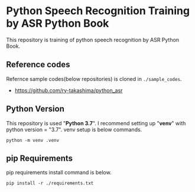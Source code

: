 # Python Speech Recognition Training by ASR Python Book

This repository is training of python speech recognition by ASR Python Book.

## Reference codes

Refernce sample codes(below repositories) is cloned in `./sample_codes`.

- <https://github.com/ry-takashima/python_asr>

## Python Version

This repository is used "**Python 3.7**".
I recommend setting up "**venv**" with python version = "3.7".
venv setup is below commands.

`python -m venv .venv`

## pip Requirements

pip requirements install command is below.

`pip install -r ./requirements.txt`
